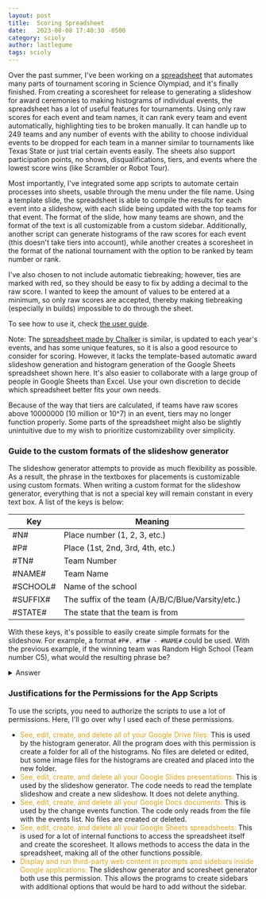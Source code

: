 ```yaml
---
layout: post
title:  Scoring Spreadsheet
date:   2023-08-08 17:40:30 -0500
category: scioly
author: lastlegume
tags: scioly
---
```


Over the past summer, I've been working on a [spreadsheet](https://drive.google.com/drive/folders/1DF87DjKOUex4asVBe3NNlvypM_p7HEZ0?usp=drive_link) that automates many parts of tournament scoring in Science Olympiad, and it's finally finished. From creating a scoresheet for release to generating a slideshow for award ceremonies to making histograms of individual events, the spreadsheet has a lot of useful features for tournaments. Using only raw scores for each event and team names, it can rank every team and event automatically, highlighting ties to be broken manually. It can handle up to 249 teams and any number of events with the ability to choose individual events to be dropped for each team in a manner similar to tournaments like Texas State or just trial certain events easily. The sheets also support participation points, no shows, disqualifications, tiers, and events where the lowest score wins (like Scrambler or Robot Tour). 

Most importantly, I've integrated some app scripts to automate certain processes into sheets, usable through the menu under the file name. Using a template slide, the spreadsheet is able to compile the results for each event into a slideshow, with each slide being updated with the top teams for that event. The format of the slide, how many teams are shown, and the format of the text is all customizable from a custom sidebar. Additionally, another script can generate histograms of the raw scores for each event (this doesn't take tiers into account), while another creates a scoresheet in the format of the national tournament with the option to be ranked by team number or rank.   

I've also chosen to not include automatic tiebreaking; however, ties are marked with red, so they should be easy to fix by adding a decimal to the raw score. I wanted to keep the amount of values to be entered at a minimum, so only raw scores are accepted, thereby making tiebreaking (especially in builds) impossible to do through the sheet.

To see how to use it, check [the user guide](https://docs.google.com/document/d/1CCglZCkHo_RaGaMjVx0MpuHMKf2cjOdX48RMITGZ7OU/edit?usp=sharing).   

Note: The [spreadsheet made by Chalker](https://sourceforge.net/projects/soscoring/) is similar, is updated to each year's events, and has some unique features, so it is also a good resource to consider for scoring. However, it lacks the template-based automatic award slideshow generation and histogram generation of the Google Sheets spreadsheet shown here. It's also easier to collaborate with a large group of people in Google Sheets than Excel. Use your own discretion to decide which spreadsheet better fits your own needs.  

Because of the way that tiers are calculated, if teams have raw scores above 10000000 (10 million or 10^7) in an event, tiers may no longer function properly. Some parts of the spreadsheet might also be slightly unintuitive due to my wish to prioritize customizability over simplicity. 

### Guide to the custom formats of the slideshow generator

The slideshow generator attempts to provide as much flexibility as possible. As a result, the phrase in the textboxes for placements is customizable using custom formats. 
When writing a custom format for the slideshow generator, everything that is not a special key will remain constant in every text box. A list of the keys is below:  

Key | Meaning
---|---
#N# | Place number (1, 2, 3, etc.)
#P# | Place (1st, 2nd, 3rd, 4th, etc.)
#TN# | Team Number 
#NAME# | Team Name
#SCHOOL# | Name of the school
#SUFFIX# | The suffix of the team (A/B/C/Blue/Varsity/etc.)
#STATE# | The state that the team is from

With these keys, it's possible to easily create simple formats for the slideshow. For example, a format `#P#. #TN# - #NAME#` could be used. With the previous example, if the winning team was Random High School (Team number C5), what would the resulting phrase be?  

<details>
    <summary>Answer</summary>
    1st. C5 - Random High School
</details>



### Justifications for the Permissions for the App Scripts

To use the scripts, you need to authorize the scripts to use a lot of permissions. Here, I'll go over why I used each of these permissions.
<ul>
<li> <span style="color:goldenrod;">See, edit, create, and delete all of your Google Drive files: </span>This is used by the histogram generator. All the program does with this permission is create a folder for all of the histograms. No files are deleted or edited, but some image files for the histograms are created and placed into the new folder.
<li> <span style="color:goldenrod;">See, edit, create, and delete all your Google Slides presentations: </span>This is used by the slideshow generator. The code needs to read the template slideshow and create a new slideshow. It does not delete anything.
<li> <span style="color:goldenrod;">See, edit, create, and delete all your Google Docs documents: </span>This is used by the change events function. The code only reads from the file with the events list. No files are created or deleted.
<li> <span style="color:goldenrod;">See, edit, create, and delete all your Google Sheets spreadsheets: </span>This is used for a lot of internal functions to access the spreadsheet itself and create the scoresheet. It allows methods to access the data in the spreadsheet, making all of the other functions possible.
<li> <span style="color:goldenrod;">Display and run third-party web content in prompts and sidebars inside Google applications: </span>The slideshow generator and scoresheet generator both use this permission. This allows the programs to create sidebars with additional options that would be hard to add without the sidebar. 






  
